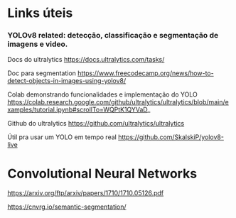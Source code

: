 # Links úteis

### YOLOv8 related: detecção, classificação e segmentação de imagens e video.

Docs do ultralytics
https://docs.ultralytics.com/tasks/

Doc para segmentation
https://www.freecodecamp.org/news/how-to-detect-objects-in-images-using-yolov8/

Colab demonstrando funcionalidades e implementação do YOLO https://colab.research.google.com/github/ultralytics/ultralytics/blob/main/examples/tutorial.ipynb#scrollTo=WQPtK1QYVaD_

Github do ultralytics
https://github.com/ultralytics/ultralytics

Útil pra usar um YOLO em tempo real
https://github.com/SkalskiP/yolov8-live

# Convolutional Neural Networks

https://arxiv.org/ftp/arxiv/papers/1710/1710.05126.pdf

https://cnvrg.io/semantic-segmentation/
